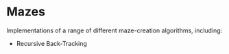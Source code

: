 Mazes
===== 

Implementations of a range of different maze-creation algorithms, including:

* Recursive Back-Tracking